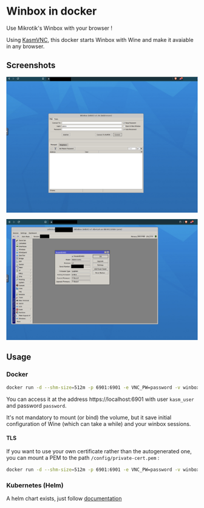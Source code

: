 # Winbox in docker

Use Mikrotik's Winbox with your browser !

Using [KasmVNC](https://github.com/kasmtech/KasmVNC), this docker starts Winbox with Wine and make it avaiable in any browser.

## Screenshots
![Login screenshot](docs/screenshots/login.png)

![Main screenshot](docs/screenshots/main.png)

## Usage
### Docker
```sh
docker run -d --shm-size=512m -p 6901:6901 -e VNC_PW=password -v winbox_wine:/home/kasm-user/.wine ghcr.io/obeone/winbox:latest
```

You can access it at the address https://localhost:6901 with user `kasm_user` and password `password`.

It's not mandatory to mount (or bind) the volume, but it save initial configuration of Wine (which can take a while) and your winbox sessions.

#### TLS
If you want to use your own certificate rather than the autogenerated one, you can mount a PEM to the path `/config/private-cert.pem` :

```sh
docker run -d --shm-size=512m -p 6901:6901 -e VNC_PW=password -v winbox_wine:/home/kasm-user/.wine -v LOCAL_PEM_PATH:/config/private-cert.pem:ro ghcr.io/obeone/winbox:latest
```

### Kubernetes (Helm)
A helm chart exists, just follow [documentation](https://github.com/obeone/charts)